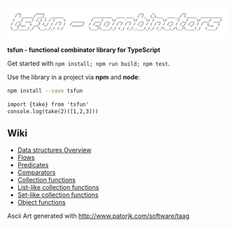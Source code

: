 ![alt](splash.png)                                            


**tsfun - functional combinator library for TypeScript**

Get started with `npm install; npm run build; npm test`.

Use the library in a project via **npm** and **node**:

```bash
npm install --save tsfun
```

```
import {take} from 'tsfun'
console.log(take(2)([1,2,3]))
```

## Wiki

* [Data structures Overview](doc/structures.md)
* [Flows](doc/flow.md)
* [Predicates](doc/predicates.md)
* [Comparators](doc/comparators.md)
* [Collection functions](doc/coll.md)
* [List-like collection functions](doc/list_like.md)
* [Set-like collection functions](doc/set_like.md)
* [Object functions](doc/objects.md)








Ascii Art generated with http://www.patorjk.com/software/taag



